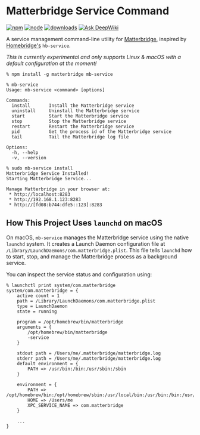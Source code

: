 # Matterbridge Service Command

[![npm](https://badgen.net/npm/v/mb-service)](https://www.npmjs.com/package/mb-service)
[![node](https://badgen.net/npm/node/mb-service)](https://www.npmjs.com/package/mb-service)
[![downloads](https://badgen.net/npm/dt/mb-service)](https://www.npmjs.com/package/mb-service)
[![Ask DeepWiki](https://deepwiki.com/badge.svg)](https://deepwiki.com/michaelahern/mb-service)

A service management command-line utility for [Matterbridge](https://github.com/Luligu/matterbridge/), inspired by [Homebridge's](https://github.com/homebridge/homebridge-config-ui-x/wiki/Homebridge-Service-Command) `hb-service`.               

_This is currently experimental and only supports Linux & macOS with a default configuration at the moment!_

```
% npm install -g matterbridge mb-service

% mb-service
Usage: mb-service <command> [options]

Commands:
  install       Install the Matterbridge service
  uninstall     Uninstall the Matterbridge service
  start         Start the Matterbridge service
  stop          Stop the Matterbridge service
  restart       Restart the Matterbridge service
  pid           Get the process id of the Matterbridge service
  tail          Tail the Matterbridge log file

Options:
  -h, --help
  -v, --version

% sudo mb-service install
Matterbridge Service Installed!
Starting Matterbridge Service...

Manage Matterbridge in your browser at:
 * http://localhost:8283
 * http://192.168.1.123:8283
 * http://[fd08:b744:dfe5::123]:8283
```

## How This Project Uses `launchd` on macOS

On macOS, `mb-service` manages the Matterbridge service using the native `launchd` system. It creates a Launch Daemon configuration file at `/Library/LaunchDaemons/com.matterbridge.plist`. This file tells `launchd` how to start, stop, and manage the Matterbridge process as a background service.

You can inspect the service status and configuration using:

```
% launchctl print system/com.matterbridge
system/com.matterbridge = {
    active count = 1
    path = /Library/LaunchDaemons/com.matterbridge.plist
    type = LaunchDaemon
    state = running

    program = /opt/homebrew/bin/matterbridge
    arguments = {
        /opt/homebrew/bin/matterbridge
        -service
    }

    stdout path = /Users/me/.matterbridge/matterbridge.log
    stderr path = /Users/me/.matterbridge/matterbridge.log
    default environment = {
        PATH => /usr/bin:/bin:/usr/sbin:/sbin
    }

    environment = {
        PATH => /opt/homebrew/bin:/opt/homebrew/sbin:/usr/local/bin:/usr/bin:/bin:/usr/sbin:/sbin
        HOME => /Users/me
        XPC_SERVICE_NAME => com.matterbridge
    }

    ...
}
```

